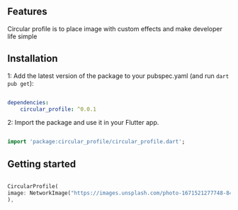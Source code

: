 <!--
This README describes the package. If you publish this package to pub.dev,
this README's contents appear on the landing page for your package.

For information about how to write a good package README, see the guide for
[writing package pages](https://dart.dev/guides/libraries/writing-package-pages).

For general information about developing packages, see the Dart guide for
[creating packages](https://dart.dev/guides/libraries/create-library-packages)
and the Flutter guide for
[developing packages and plugins](https://flutter.dev/developing-packages).
-->

## Features

Circular profile is to place image with custom effects and make developer life simple

## Installation

1: Add the latest version of the package to your pubspec.yaml (and run `dart pub get`):

```yaml

dependencies:
    circular_profile: ^0.0.1

```

2: Import the package and use it in your Flutter app.

```dart

import 'package:circular_profile/circular_profile.dart';

```

## Getting started

```dart

CircularProfile(
image: NetworkImage("https://images.unsplash.com/photo-1671521277748-843a8128f7bb?ixlib=rb-4.0.3&ixid=MnwxMjA3fDB8MHxlZGl0b3JpYWwtZmVlZHwyNHx8fGVufDB8fHx8&auto=format&fit=crop&w=900&q=60"),
),

```

<!-- ## Usage

TODO: Include short and useful examples for package users. Add longer examples
to `/example` folder.

```dart
const like = 'sample';
```

## Additional information

TODO: Tell users more about the package: where to find more information, how to
contribute to the package, how to file issues, what response they can expect
from the package authors, and more. -->
